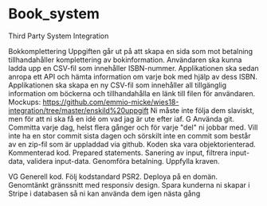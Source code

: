 # Book_system
Third Party System Integration

Bokkomplettering
Uppgiften går ut på att skapa en sida som mot betalning tillhandahåller komplettering av bokinformation. Användaren ska kunna ladda upp en CSV-fil som innehåller ISBN-nummer. Applikationen ska sedan anropa ett API och hämta information om varje bok med hjälp av dess ISBN. Applikationen ska skapa en ny CSV-fil som innehåller all tillgänglig information om böckerna och tillhandahålla en länk till filen för användaren.
Mockups: https://github.com/emmio-micke/wies18-integration/tree/master/enskild%20uppgift
Ni måste inte följa dem slaviskt, men för att ni ska få en idé om vad jag är ute efter iaf.
G
Använda git. Committa varje dag, helst flera gånger och för varje "del" ni jobbar med. Vill inte ha en stor commit sista dagen och sörskilt inte en commit som består av en zip-fil som är uppladdad via github.
Koden ska vara objektorienterad.
Kommenterad kod.
Prepared statements.
Sanering av input, filtrera input-data, validera input-data.
Genomföra betalning.
Uppfylla kraven.

VG
Generell kod.
Följ kodstandard PSR2.
Deploya på en domän.
Genomtänkt gränssnitt med responsiv design.
Spara kunderna ni skapar i Stripe i databasen så ni kan använda dem igen nästa gång
